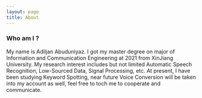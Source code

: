 ```yaml
---
layout: page
title: About
---
```


### Who am I ?
My name is Adiljan Abuduniyaz. I got my master degree on major of Information and Communication Engineering at 2021 from XinJiang University.
My research interest includes but not limited Automatic Speech Recognition, Low-Sourced Data, Signal Processing, etc.
At present, I have been studying Keyword Spotting, near future Voice Conversion will be taken into my account as well, feel free to toch me to cooperate and communicate. 
